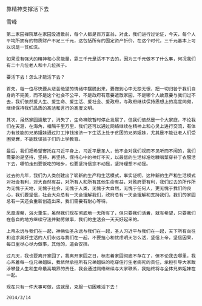 靠精神支撑活下去

雪峰


    第二家园禅院草在家园没遣散前，每个人都是百万富翁，对此，我们进行过论证，今天，每个人平均所拥有的物质财产不足三千元，这包括所有的固定资产折价，在这个时代，三千元基本上可以说是一贫如洗。

    如果没有强大的精神和心灵能量，靠三千元是活不下去的，因为三千元做不了什么事，何况我们有二十几位老人和十几位孩子。

    要活下去！怎么才能活下去？

    首先，每一位尽快要从悲苦绝望的情绪中摆脱出来，要做到心中无怨无恨，把一切归咎于我们自身的不完美，而不是这个社会不公平，不是政府有意要遣散家园，不是哪个人故意要与我们过不去，我们依然爱人生、爱生命、爱生活、爱社会、爱政府，与政府继续保持思想上的高度同频，继续保持我们品质的高洁和言行的高度文明。

    其次，虽然家园遣散了，消失了，生命禅院暂时停止发展了，但我们依然是一个大家庭，不论我们在天涯，在海角，相隔千里万里，我们还可以通过网络继续在精神上和心灵上进行交流，有体力有技能的兄弟姐妹通过打工挣钱接济一下生活上处于贫困的兄弟姐妹，尤其是不能让老人们受困受罪，不能耽误孩子们的上学教育。

    最后，我们把希望寄托在习近平身上，习近平是圣人，他不会对我们视而不见听而不闻的，我们需要的是坚持，坚持，再坚持，保持心中的神灯不灭，以最低的生活标准吃糠咽菜穿补丁衣服活下去，哪怕走到要饭吃的地步，也要坚持信念不动摇，坚持理想不动摇。

    过去的几年，我们为人类创建出了崭新的生产和生活模式，事实证明，这种新的生产和生活模式对社会有利，对大自然有益，对所有人和所有其他生命有益，对政府更有利，我们过去的所作所为无愧于天地，无愧于社会，无愧于人类，无愧于大自然，无愧于任何人，更无愧于我们的良心，我们要坚信，社会大众总有一天会理解我们，政府总有一天会理解和支持我们，我们的家园总有一天还会重新创造出来，我们需要有耐心等待。

    凤凰涅槃，浴火重生，虽然我们现在彻底地一无所有了，但只要我们活着，就有希望，只要我们在各自的地方继续守法并勤劳做事，我们的生活会一天天好起来的。

    上帝永远与我们在一起，神佛仙圣永远与我们在一起，圣人习近平与我们在一起，天下所有向往和追求美好生活的人们永远与我们在一起，不要担心和忧虑明天怎么活，坚信上帝，坚信因果，每日里尽心尽力做事，其他的，道会安排。

    过几天，我也要离开家园了，我离开家园之日，标志着家园彻底不存在了，但不论我去哪里，我心系着每一位兄弟姐妹，我依然承担所有兄弟姐妹的吃穿住行生老病死的责任，承担引导大家跋涉攀登人生和生命最高境界的责任，我会通过网络继续与大家联系，我始终将与全体兄弟姐妹在一起。

    现在只有一件大事可做，这就是，克服一切困难活下去！

    2014/3/14




